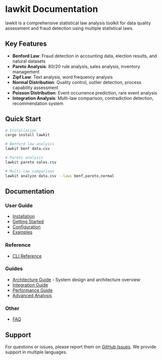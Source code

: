 # lawkit Documentation

lawkit is a comprehensive statistical law analysis toolkit for data quality assessment and fraud detection using multiple statistical laws.

## Key Features

- **Benford Law**: Fraud detection in accounting data, election results, and natural datasets
- **Pareto Analysis**: 80/20 rule analysis, sales analysis, inventory management
- **Zipf Law**: Text analysis, word frequency analysis
- **Normal Distribution**: Quality control, outlier detection, process capability assessment
- **Poisson Distribution**: Event occurrence prediction, rare event analysis
- **Integration Analysis**: Multi-law comparison, contradiction detection, recommendation system

## Quick Start

```bash
# Installation
cargo install lawkit

# Benford law analysis
lawkit benf data.csv

# Pareto analysis
lawkit pareto sales.csv

# Multi-law comparison
lawkit analyze data.csv --laws benf,pareto,normal
```

## Documentation

### User Guide
- [Installation](user-guide/installation.md)
- [Getting Started](user-guide/getting-started.md)
- [Configuration](user-guide/configuration.md)
- [Examples](user-guide/examples.md)

### Reference
- [CLI Reference](reference/cli-reference.md)

### Guides
- [Architecture Guide](guides/architecture.md) - System design and architecture overview
- [Integration Guide](guides/integrations.md)
- [Performance Guide](guides/performance.md)
- [Advanced Analysis](guides/advanced-analysis.md)


### Other
- [FAQ](user-guide/faq.md)

## Support

For questions or issues, please report them on [GitHub Issues](https://github.com/kako-jun/lawkit/issues). We provide support in multiple languages.